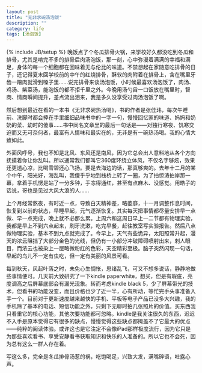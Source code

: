 ```yaml
---
layout: post
title: "无非求碗汤泡饭"
description: ""
category: life
tags: [汤泡饭]
---
```

{% include JB/setup %}
晚饭点了个冬瓜排骨火锅，来学校好久都没吃到冬瓜和排骨，尤其是啃完不多的排骨后肉汤泡饭，那一刻，心中弥漫着满满的幸福和满足，身体的每一个细胞都在回味着无与伦比的味道。不禁想起在家随意吃排骨的日子，还记得夏末回学校前的中午的红烧排骨，酥软的肉附着在排骨上，含在嘴里牙齿一蹭肉就滑到嗓子里……说完排骨来谈汤泡饭，小时候最喜欢汤泡饭了，肉汤、鸡汤、紫菜汤，能泡饭的都不拒千里之外。今晚用汤勺舀一口饭放在嘴里时，智商、情商瞬间提升，差点流出泪来，我是多久没享受过肉汤泡饭了啊。

然后想到最近在看的一本书《无非求碗热汤喝》，书的作者是张佳玮，每次午睡前、洗脚时都会捧在手里细细品味书中的一字一句，慢慢回忆家的味道、妈妈和奶奶的菜、幼时的傻事……书中同名文章里的最后一句话是——对独行寒夜、饥寒交迫而又无可奈何者，最富有人情味和最实在的，无非是有一碗热汤喝。我的心情大致如此。

外面风呼号，我也不知是北风、东风还是南风，因为它总会出人意料地从各个方向抚摸着你让你乱叫。所以通常我们都叫它360度环绕立体风，不仅名字够炫，效果还更透心凉，比喝雪碧还心飞扬。要是去海边的话，那真够爽的。去年十二月的某个中午，阳光好，海乱叫，我傻乎乎地到栈桥上转了一圈，为了拍惊涛拍岸那一幕，拿着手机愣是站了一分多钟，手冻得通红，甚至有点麻木、没感觉。用皓子的话说，哥也是见过大风大浪的人……

上个月经常熬夜，有时近一点，导致白天精神差，略萎靡，十一月调整作息时间，恢复到以前的状态，早睡早起，元气逐渐恢复。其实每天把事情都尽量安排早一点做、早一点完成，晚上就不必那么累。上周六和这周日早上一二节都有物理实验，我都是早上不到六点起来，刷牙洗漱，吃完早餐，赶往教室写实验报告。然后八点做物理实验，基本不到九点就完成了。今早上，天气有些诡异，太阳照常升起，漫天的浓云阻挡了大部分金色的光线，但仍有一小部分冲破障碍喷射出来，刺人眼目，而浓云也被染上一层略微粉红的色彩，天空精彩至极。脑子突然闪现一句话，早起的鸟儿不一定有虫吃，但一定有美丽的风景可看。

每到秋天，风起叶落之时，未免心生惆怅，思绪乱飞，可又不想多说话，静静地做些事情便可。几天前大致研究了一下kindle paperwhite，想买，但是有瑕疵，亮度调高之后屏幕底部会有漏光现象。转而考虑kindle black 5，少了屏幕带光的技术，但看书的功能没变，而且价格也少了近一半，心有所动，等忙完手头事准备入手一个。目前对于更新速度越来越快的手机、平板等电子产品已没多大兴趣，我的手机除了基本的电话、短信功能之外，只剩下无聊时拍几张照片的价值。买东西我只看重它的核心功能，其他次要功能都可忽略。kindle是我关注很久的东西，迟迟不入手是原本觉得它有很多的缺点，慢慢觉得这些缺点都掩盖不了它最大的优点——纯粹的阅读体验。或许这也是它注定不会像iPad那样极度流行，因为它只是为那些喜欢看书、享受安静看书获取知识和快乐的人准备的。所以它也不会死，因为总有这么一群人存在着。

写这么多，完全是冬瓜排骨汤惹的祸，吃饱喝足，兴致大发，满嘴碎语，吐露心声。